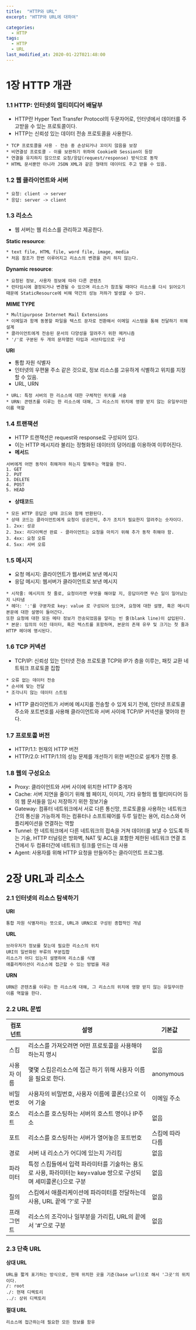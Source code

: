 ```yaml
---
title:  "HTTP와 URL"
excerpt: "HTTP와 URL에 대하여"

categories:
  - HTTP
tags:
  - HTTP
  - URL
last_modified_at: 2020-01-22T021:48:00
---
```


# 1장 HTTP 개관
### 1.1 HTTP: 인터넷의 멀티미디어 배달부
* HTTP란 Hyper Text Transfer Protocol의 두문자어로, 인터넷에서 데이터를 주고받을 수 있는 프로토콜이다.
* HTTP는 신뢰성 있는 데이터 전송 프로토콜을 사용한다.

```
* TCP 프로토콜을 사용 - 전송 중 손상되거나 꼬이지 않음을 보장
* 비연결성 프로토콜 - 이를 보완하기 위하여 Cookie와 Session이 등장
* 연결을 유지하지 않으므로 요청/응답(request/response) 방식으로 동작
* HTML 문서뿐만 아니라 JSON XML과 같은 형태의 데이터도 주고 받을 수 있음.
```

### 1.2 웹 클라이언트와 서버
```
* 요청: client -> server
* 응답: server -> client
```

### 1.3 리소스
* 웹 서버는 웹 리소스를 관리하고 제공한다.


**Static resource**: 
```
* text file, HTML file, word file, image, media
* 처음 참조가 한번 이루어지고 리소스의 변경을 관리 하지 않는다.
```

**Dynamic resource**: 
```
* 요청된 정보, 사용자 정보에 따라 다른 콘텐츠
* 런타임시에 결정되거나 변경될 수 있으며 리소스가 참조될 때마다 리소스를 다시 읽어오기 때문에 StaticResource에 비해 약간의 성능 저하가 발생할 수 있다.
```

**MIME TYPE**
```
* Multipurpose Internet Mail Extensions
* 이메일과 함께 동봉할 파일을 텍스트 문자로 전환해서 이메일 시스템을 통해 전달하기 위해 설계
* 클라이언트에게 전송된 문서의 다양성을 알려주기 위한 메커니즘
* '/'로 구분된 두 개의 문자열인 타입과 서브타입으로 구성
```

**URI**

* 통합 자원 식별자
* 인터넷의 우편물 주소 같은 것으로, 정보 리소스를 고유하게 식별하고 위치를 지정할 수 있음.
* URL,  URN
```
* URL: 특정 서버의 한 리소스에 대한 구체적인 위치를 서술
* URN: 콘텐츠를 이루는 한 리소스에 대해, 그 리소스의 위치에 영향 받지 않는 유일무이한 이름 역할
```

### 1.4 트랜잭션
* HTTP 트랜잭션은 request와 response로 구성되어 있다.
* 이는 HTTP 메시지라 불리는 정형화된 데이터의 덩어리를 이용하여 이루어진다.
* **메서드**
```
서버에게 어떤 동작이 취해져야 하는지 말해주는 역할을 한다.
1. GET 
2. PUT
3. DELETE
4. POST
5. HEAD
```

* **상태코드**
```
* 모든 HTTP 응답은 상태 코드와 함께 반환된다.
* 상태 코드는 클라이언트에게 요청이 성공인지, 추가 조치가 필요한지 알려주는 숫자이다.
1. 2xx: 성공
2. 3xx: 리다이렉션 완료 - 클라이언트는 요청을 마치기 위해 추가 동작 취해야 함.
3. 4xx: 요청 오류
4. 5xx: 서버 오류
```

### 1.5 메시지
* 요청 메시지: 클라이언트가 웹서버로 보낸 메시지
* 응답 메시지: 웹서버가 클라이언트로 보낸 메시지
```
* 시작줄: 메시지의 첫 줄로, 요청이라면 무엇을 해야할 지, 응답이라면 무슨 일이 일어났는지 나타냄
* 헤더: ':'를 구분자로 key: value 로 구성되어 있으며, 요청에 대한 설명, 혹은 메시지 본문에 대한 설명이 들어간다.
또한 요청에 대한 모든 메타 정보가 전송되었음을 알리는 빈 줄(blank line)이 삽입된다.
* 본문: 임의의 이진 데이터, 혹은 텍스트를 포함하며, 본문의 존재 유무 및 크기는 첫 줄과 HTTP 헤더에 명시된다.
```

### 1.6 TCP 커넥션
* TCP/IP: 신뢰성 있는 인터넷 전송 프로토콜
                TCP와 IP가 층을 이루는, 패킷 교환 네트워크 프로토콜 집합
```
* 오류 없는 데이터 전송
* 순서에 맞는 전달
* 조각나지 않는 데이터 스트림
```

* HTTP 클라이언트가 서버에 메시지를 전송할 수 있게 되기 전에, 인터넷 프로토콜 주소와 포트번호를 사용해 클라이언트와 서버 사이에 TCP/IP 커넥션을 맺어야 한다.
### 1.7 프로토콜 버전
* HTTP/1.1: 현재의 HTTP 버전
* HTTP/2.0: HTTP/1.1의 성능 문제를 개선하기 위한 버전으로 설계가 진행 중.
### 1.8 웹의 구성요소
* Proxy: 클라이언트와 서버 사이에 위치한 HTTP 중개자
* Cache: 서버 지연을 줄이기 위해 웹 페이지, 이미지, 기타 유형의 웹 멀티미디어 등의 웹 문서들을 임시 저장하기 위한 정보기술
* Gateway: 컴퓨터 네트워크에서 서로 다른 통신망, 프로토콜을 사용하는 네트워크 간의 통신을 가능하게 하는 컴퓨터나 소프트웨어를 두루 일컫는 용어,
리소스와 어플리케이션을 연결하는 역할
* Tunnel: 한 네트워크에서 다른 네트워크의 접속을 거쳐 데이터를 보낼 수 있도록 하는 기술,
HTTP 터널링은 방화벽, NAT 및 ACL을 포함한 제한된 네트워크 연결 조건에서 두 컴퓨터간에 네트워크 링크를 만드는 데 사용
* Agent:  사용자를 위해 HTTP 요청을 만들어주는 클라이언트 프로그램.

# 2장 URL과 리소스
### 2.1 인터넷의 리소스 탐색하기
**URI**
```
통합 자원 식별자라는 뜻으로, URL과 URN으로 구성된 종합적인 개념
```

**URL**
```
브라우저가 정보를 찾는데 필요한 리소스의 위치
URI의 일반화된 부류의 부분집합
리소스가 어디 있는지 설명하여 리소스를 식별
애플리케이션이 리소스에 접근할 수 있는 방법을 제공
```

**URN**
```
URN은 콘텐츠를 이루는 한 리소스에 대해, 그 리소스의 위치에 영향 받지 않는 유일무이한 이름 역할을 한다.
```

### 2.2 URL 문법
|컴포넌트|설명|기본값|
|---|---|---|
|스킴|리소스를 가져오려면 어떤 프로토콜을 사용해야 하는지 명시| 없음|
|사용자 이름| 몇몇 스킴은리소스에 접근 하기 위해 사용자 이름을 필요로 한다.| anonymous|
|비밀번호|사용자의 비밀번호, 사용자 이름에 콜론(:)으로 이어 기술|이메일 주소|
|호스트|리소스를 호스팅하는 서버의 호스트 명이나 IP주소|없음|
|포트|리소스를 호스팅하는 서버가 열어놓은 포트번호|스킴에 따라 다름|
|경로|서버 내 리소스가 어디에 있는지 가리킴|없음|
|파라미터|특정 스킴들에서 입력 파라미터를 기술하는 용도로 사용, 파라미터는 key=value 쌍으로 구성되며 세미콜론(;)으로 구분|없음|
|질의|스킴에서 애플리케이션에 파라미터를 전달하는데 사용, URL 끝에 '?'로 구분|없음|
|프래그먼트|리소스의 조각이나 일부분을 가리킴, URL의 끝에서 '#'으로 구분|없음|

### 2.3 단축 URL
**상대 URL**
```
URL을 짧게 표기하는 방식으로, 현재 위치한 곳을 기준(base url)으로 해서 '그곳'의 위치이다.
/: root
./: 현재 디렉토리
../: 상위 디렉토리
```

**절대 URL**
```
리소스에 접근하는데 필요한 모든 정보를 함유
```
